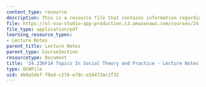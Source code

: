 ```yaml
---
content_type: resource
description: This is a resource file that contains information regarding session 2.
file: https://ol-ocw-studio-app-production.s3.amazonaws.com/courses/24-236-topics-in-social-theory-and-practice-race-and-racism-fall-2014/4b6a5deff0a4c276e78ce16473ac1f32_MIT24_236F14_Sess2.pdf
file_type: application/pdf
learning_resource_types:
- Lecture Notes
parent_title: Lecture Notes
parent_type: CourseSection
resourcetype: Document
title: '24.236F14 Topics In Social Theory and Practice - Lecture Notes: Slice of History'
type: OCWFile
uid: 4b6a5def-f0a4-c276-e78c-e16473ac1f32
---
```


